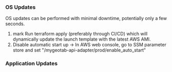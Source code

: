 ### OS Updates

OS updates can be performed with minimal downtime, potentially only a few seconds.

1. mark Run terraform apply (preferably through CI/CD) which will dynamically update the launch template with the latest AWS AMI.
1. Disable automatic start up -> In AWS web console, go to SSM parameter store and set "/mygeotab-api-adapter/prod/enable_auto_start"

### Application Updates
